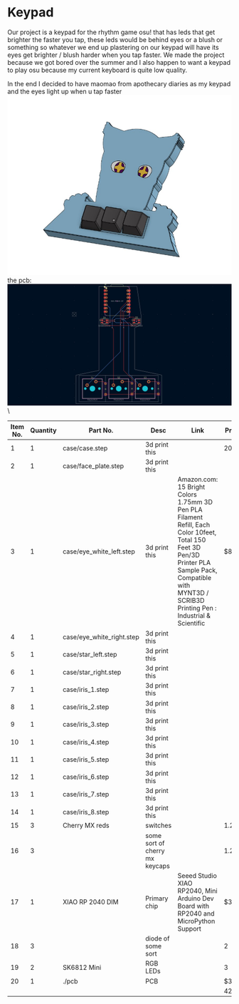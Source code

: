 # Keypad
Our project is a keypad for the rhythm game osu! that has leds that get brighter the faster you tap, these leds would be behind eyes or a blush or something so whatever we end up plastering on our keypad will have its eyes get brighter / blush harder when you tap faster. 
We made the project because we got bored over the summer and I also happen to want a keypad to play osu because my current keyboard is quite low quality.

In the end I decided to have maomao from apothecary diaries as my keypad and the eyes light up when u tap faster\
![finished keypad case](Gallery/finished_case.jpg)\
the pcb:
![finished pcb](Gallery/finished_pcb.jpg)\


| Item No. | Quantity | Part No.                  | Desc                           | Link                                                                                                                                                                                                         | Price |                                                                                                                        |
|----------|----------|---------------------------|--------------------------------|--------------------------------------------------------------------------------------------------------------------------------------------------------------------------------------------------------------|-------|------------------------------------------------------------------------------------------------------------------------|
| 1        | 1        | case/case.step            | 3d print this                  |                                                                                                                                                                                                              | 20    |                                                                                                                        |
| 2        | 1        | case/face_plate.step      | 3d print this                  |                                                                                                                                                                                                              |       |                                                                                                                        |
| 3        | 1        | case/eye_white_left.step  | 3d print this                  | Amazon.com: 15 Bright Colors 1.75mm 3D Pen PLA Filament Refill, Each Color 10feet, Total 150 Feet 3D Pen/3D Printer PLA Sample Pack, Compatible with MYNT3D / SCRIB3D Printing Pen : Industrial & Scientific | $8    | a 1.75mm 3d pen refill should be enough to print all pieces (printed 1-2 layers high so light may still shine through) |
| 4        | 1        | case/eye_white_right.step | 3d print this                  |                                                                                                                                                                                                              |       |                                                                                                                        |
| 5        | 1        | case/star_left.step       | 3d print this                  |                                                                                                                                                                                                              |       |                                                                                                                        |
| 6        | 1        | case/star_right.step      | 3d print this                  |                                                                                                                                                                                                              |       |                                                                                                                        |
| 7        | 1        | case/iris_1.step          | 3d print this                  |                                                                                                                                                                                                              |       |                                                                                                                        |
| 8        | 1        | case/iris_2.step          | 3d print this                  |                                                                                                                                                                                                              |       |                                                                                                                        |
| 9        | 1        | case/iris_3.step          | 3d print this                  |                                                                                                                                                                                                              |       |                                                                                                                        |
| 10       | 1        | case/iris_4.step          | 3d print this                  |                                                                                                                                                                                                              |       |                                                                                                                        |
| 11       | 1        | case/iris_5.step          | 3d print this                  |                                                                                                                                                                                                              |       |                                                                                                                        |
| 12       | 1        | case/iris_6.step          | 3d print this                  |                                                                                                                                                                                                              |       |                                                                                                                        |
| 13       | 1        | case/iris_7.step          | 3d print this                  |                                                                                                                                                                                                              |       |                                                                                                                        |
| 14       | 1        | case/iris_8.step          | 3d print this                  |                                                                                                                                                                                                              |       |                                                                                                                        |
| 15       | 3        | Cherry MX reds            | switches                       |                                                                                                                                                                                                              | 1.2   |                                                                                                                        |
| 16       | 3        |                           | some sort of cherry mx keycaps |                                                                                                                                                                                                              | 1.2   |                                                                                                                        |
| 17       | 1        | XIAO RP 2040 DIM          | Primary chip                   | Seeed Studio XIAO RP2040, Mini Arduino Dev Board with RP2040 and MicroPython Support                                                                                                                         | $3.90 |                                                                                                                        |
| 18       | 3        |                           | diode of some sort             |                                                                                                                                                                                                              | 2     |                                                                                                                        |
| 19       | 2        | SK6812 Mini               | RGB LEDs                       |                                                                                                                                                                                                              | 3     |                                                                                                                        |
| 20       | 1        | ./pcb                     | PCB                            |                                                                                                                                                                                                              | $3    |                                                                                                                        |
|          |          |                           |                                |                                                                                                                                                                                                              | 42.3  |                                                                                                                        |
